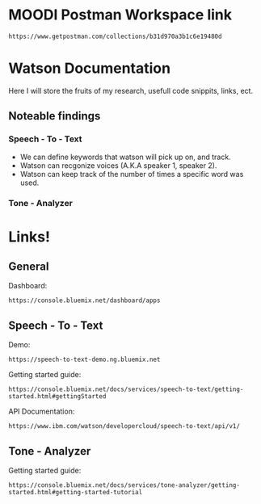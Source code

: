 # MOODI Postman Workspace link
```
https://www.getpostman.com/collections/b31d970a3b1c6e19480d
```



# Watson Documentation

Here I will store the fruits of my research, usefull code snippits, links, ect.

## Noteable findings
### Speech - To - Text
* We can define keywords that watson will pick up on, and track. 
* Watson can recgonize voices (A.K.A speaker 1, speaker 2).
* Watson can keep track of the number of times a specific word was used. 

### Tone - Analyzer







# Links!
## General
Dashboard:
```
https://console.bluemix.net/dashboard/apps
```

## Speech - To - Text
Demo:
```
https://speech-to-text-demo.ng.bluemix.net
```

Getting started guide:
```
https://console.bluemix.net/docs/services/speech-to-text/getting-started.html#gettingStarted
```

API Documentation:
```
https://www.ibm.com/watson/developercloud/speech-to-text/api/v1/
```

## Tone - Analyzer
Getting started guide:
```
https://console.bluemix.net/docs/services/tone-analyzer/getting-started.html#getting-started-tutorial
```

